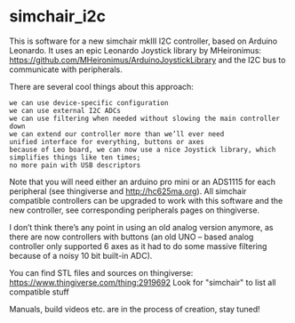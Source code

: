 # simchair_i2c

This is software for a new simchair mkIII I2C controller, based on Arduino Leonardo. 
It uses an epic Leonardo Joystick library by MHeironimus: https://github.com/MHeironimus/ArduinoJoystickLibrary 
and the I2C bus to communicate with peripherals.

There are several cool things about this approach:

    we can use device-specific configuration
    we can use external I2C ADCs
    we can use filtering when needed without slowing the main controller down
    we can extend our controller more than we’ll ever need
    unified interface for everything, buttons or axes
    because of Leo board, we can now use a nice Joystick library, which simplifies things like ten times; 
    no more pain with USB descriptors

Note that you will need either an arduino pro mini or an ADS1115 for each peripheral (see thingiverse and http://hc625ma.org).
All simchair compatible controllers can be upgraded to work with this software and the new controller, see corresponding peripherals pages on thingiverse.


I don’t think there’s any point in using an old analog version anymore, as there are now controllers with buttons (an old UNO – based analog controller only supported 6 axes as it had to do some massive filtering because of a noisy 10 bit built-in ADC).

You can find STL files and sources on thingiverse:
https://www.thingiverse.com/thing:2919692
Look for "simchair" to list all compatible stuff

Manuals, build videos etc. are in the process of creation, stay tuned!
